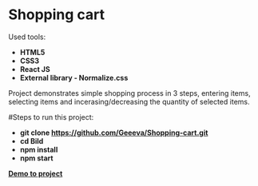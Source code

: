 
# Shopping cart
Used tools:

- **HTML5**
- **CSS3**
- **React JS**
- **External library - Normalize.css** 

Project demonstrates simple shopping process in 3 steps, entering items, selecting items and incerasing/decreasing the quantity of selected items.

#Steps to run this project:

- **git clone https://github.com/Geeeva/Shopping-cart.git**
- **cd Bild**
- **npm install**
- **npm start**

**[Demo to project](https://geeeva.github.io/Shopping-cart/)**

